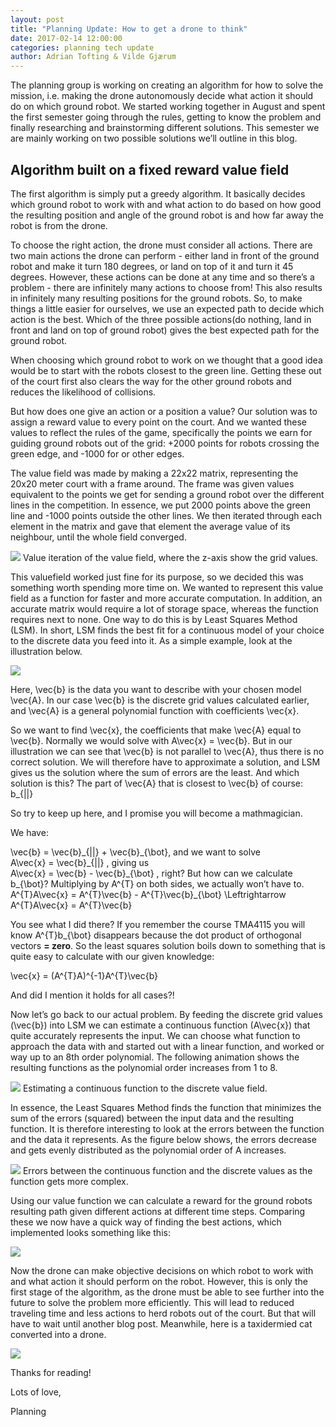 ```yaml
---
layout: post
title: "Planning Update: How to get a drone to think"
date: 2017-02-14 12:00:00
categories: planning tech update
author: Adrian Tofting & Vilde Gjærum
---
```


The planning group is working on creating an algorithm for how to solve the mission, i.e. making the drone autonomously decide what action it should do on which ground robot. We started working together in August and spent the first semester going through the rules, getting to know the problem and finally researching and brainstorming different solutions. This semester we are mainly working on two possible solutions we’ll outline in this blog.

Algorithm built on a fixed reward value field
-------------------------------------------
The first algorithm is simply put a greedy algorithm. It basically decides which ground robot to work with and what action to do based on how good the resulting position and angle of the ground robot is and how far away the robot is from the drone.

To choose the right action, the drone must consider all actions. There are two main actions the drone can perform - either land in front of the ground robot and make it turn 180 degrees, or land on top of it and turn it 45 degrees. However, these actions can be done at any time and so there’s a problem - there are infinitely many actions to choose from! This also results in infinitely many resulting positions for the ground robots. So, to make things a little easier for ourselves, we use an expected path to decide which action is the best. Which of the three possible actions(do nothing, land in front and land on top of ground robot) gives the best expected path for the ground robot.

When choosing which ground robot to work on we thought that a good idea would be to start with the robots closest to the green line. Getting these out of the court first also clears the way for the other ground robots and reduces the likelihood of collisions.

But how does one give an action or a position a value? Our solution was to assign a reward value to every point on the court. And we wanted these values to reflect the rules of the game, specifically the points we earn for guiding ground robots out of the grid: +2000 points for robots crossing the green edge, and -1000 for or other edges. 

The value field was made by making a 22x22 matrix, representing the 20x20 meter court with a frame around. The frame was given values equivalent to the points we get for sending a ground robot over the different lines in the competition. In essence, we put 2000 points above the green line and -1000 points outside the other lines. We then iterated through each element in the matrix and gave that element the average value of its neighbour, until the whole field converged.

![](/public/assets/planning-update-1/value-iteration.gif)
Value iteration of the value field, where the z-axis show the grid values.

This valuefield worked just fine for its purpose, so we decided this was something worth spending more time on. We wanted to represent this value field as a function for faster and more accurate computation. In addition, an accurate matrix would require a lot of storage space, whereas the function requires next to none.
One way to do this is by Least Squares Method (LSM). In short, LSM finds the best fit for a continuous model of your choice to the discrete data you feed into it. As a simple example, look at the illustration below.

![](/public/assets/planning-update-1/lsm-illustration.jpg)

Here, <tex>\\vec{b}</tex> is the data you want to describe with your chosen model <tex>\\vec{A}</tex>.
In our case <tex>\\vec{b}</tex> is the discrete grid values calculated earlier, and <tex>\\vec{A}</tex> is a general polynomial function with coefficients <tex>\\vec{x}</tex>.

So we want to find <tex>\\vec{x}</tex>, the coefficients that make <tex>\\vec{A}</tex> equal to <tex>\\vec{b}</tex>. Normally we would solve with <tex>A\\vec{x} = \\vec{b}</tex>. But in our illustration we can see that <tex>\\vec{b}</tex> is not parallel to <tex>\\vec{A}</tex>, thus there is no correct solution. We will therefore have to approximate a solution, and LSM gives us the solution where the sum of errors are the least. And which solution is this? The part of <tex>\\vec{A}</tex> that is closest to <tex>\\vec{b}</tex> of course: <tex>b_{||}</tex>

So try to keep up here, and I promise you will become a mathmagician.

We have:

<tex>\\vec{b} = \\vec{b}\_{||} + \\vec{b}\_{\\bot}</tex>, and we want to solve  
<tex>A\\vec{x} = \\vec{b}\_{||}</tex> , giving us  
<tex>A\\vec{x} = \\vec{b} - \\vec{b}\_{\\bot}</tex> , right? But how can we calculate <tex>b\_{\\bot}</tex>? Multiplying by <tex>A^{T}</tex> on both sides, we actually won’t have to.  
<tex>A^{T}A\\vec{x} = A^{T}\\vec{b} - A^{T}\\vec{b}\_{\\bot} \\Leftrightarrow A^{T}A\\vec{x} = A^{T}\\vec{b}</tex>

You see what I did there? If you remember the course TMA4115 you will know <tex>A^{T}b\_{\\bot}</tex> disappears because the dot product of orthogonal vectors **= zero**. So the least squares solution boils down to something that is quite easy to calculate with our given knowledge:

<tex>\\vec{x} = (A^{T}A)^{-1}A^{T}\\vec{b}</tex>

And did I mention it holds for all cases?!

Now let’s go back to our actual problem. By feeding the discrete grid values (<tex>\\vec{b}</tex>) into LSM we can estimate a continuous function (<tex>A\\vec{x}</tex>) that quite accurately represents the input. We can choose what function to approach the data with and started out with a linear function, and worked or way up to an 8th order polynomial. The following animation shows the resulting functions as the polynomial order increases from 1 to 8.


![](/public/assets/planning-update-1/function-estimation.gif)
Estimating a continuous function to the discrete value field.

In essence, the Least Squares Method finds the function that minimizes the sum of the errors (squared) between the input data and the resulting function. It is therefore interesting to look at the errors between the function and the data it represents. As the figure below shows, the errors decrease and gets evenly distributed as the polynomial order of A increases.


![](/public/assets/planning-update-1/grid-func-error.gif)
Errors between the continuous function and the discrete values as the function gets more complex.

Using our value function we can calculate a reward for the ground robots resulting path given different actions at different time steps. Comparing these we now have a quick way of finding the best actions, which implemented looks something like this:

![](/public/assets/planning-update-1/v0.1.gif)

Now the drone can make objective decisions on which robot to work with and what action it should perform on the robot. However, this is only the first stage of the algorithm, as the drone must be able to see further into the future to solve the problem more efficiently. This will lead to reduced traveling time and less actions to herd robots out of the court. But that will have to wait until another blog post. Meanwhile, here is a taxidermied cat converted into a drone.

![](http://i.giphy.com/h5NXof7XfEYHm.gif)

Thanks for reading! 

Lots of love,

Planning
